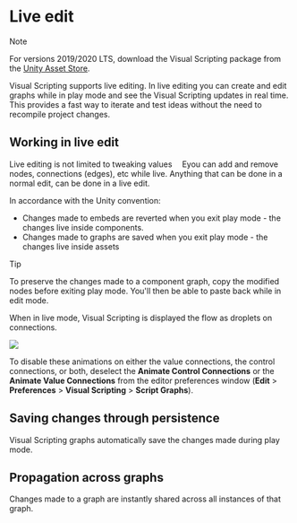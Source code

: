 # Live edit

> [!NOTE]
> For versions 2019/2020 LTS, download the Visual Scripting package from the [Unity Asset Store](https://assetstore.unity.com/packages/tools/visual-bolt-163802).

Visual Scripting supports live editing. In live editing you can create and edit graphs while in play mode and see the Visual Scripting updates in real time. This provides a fast way to iterate and test ideas without the need to recompile project changes.

## Working in live edit

Live editing is not limited to tweaking values  Eyou can add and remove nodes, connections (edges), etc while live. Anything that can be done in a normal edit, can be done in a live edit.

In accordance with the Unity convention:

 *  Changes made to embeds are reverted when you exit play mode - the changes live inside components.
 * Changes made to graphs are saved when you exit play mode - the changes live inside assets

> [!TIP]
> To preserve the changes made to a component graph, copy the modified nodes before exiting play mode. You'll then be able to paste back while in edit mode.

When in live mode, Visual Scripting is displayed the flow as droplets on connections.

![](images/vs-live-editing-droplets.png)

To disable these animations on either the value connections, the control connections, or both,  deselect the **Animate Control Connections** or the **Animate Value Connections** from the editor preferences window (**Edit** > **Preferences** > **Visual Scripting** > **Script Graphs**).

## Saving changes through persistence

Visual Scripting graphs automatically save the changes made during play mode.

## Propagation across graphs

Changes made to a graph are instantly shared across all instances of that graph.
